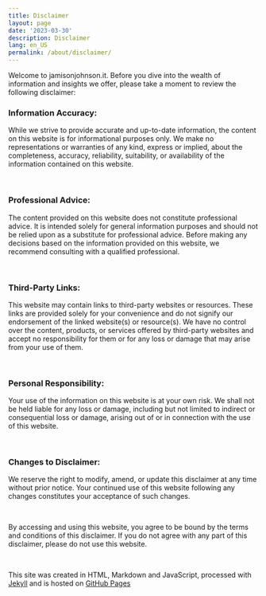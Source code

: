 ```yaml
---
title: Disclaimer
layout: page
date: '2023-03-30'
description: Disclaimer
lang: en_US
permalink: /about/disclaimer/
---
```

Welcome to jamisonjohnson.it. Before you dive into the wealth of information and insights we offer, please take a moment to review the following disclaimer:

### Information Accuracy: 

While we strive to provide accurate and up-to-date information, the content on this website is for informational purposes only. We make no representations or warranties of any kind, express or implied, about the completeness, accuracy, reliability, suitability, or availability of the information contained on this website.

<br>

### Professional Advice: 

The content provided on this website does not constitute professional advice. It is intended solely for general information purposes and should not be relied upon as a substitute for professional advice. Before making any decisions based on the information provided on this website, we recommend consulting with a qualified professional.

<br>

### Third-Party Links: 

This website may contain links to third-party websites or resources. These links are provided solely for your convenience and do not signify our endorsement of the linked website(s) or resource(s). We have no control over the content, products, or services offered by third-party websites and accept no responsibility for them or for any loss or damage that may arise from your use of them.

<br>

### Personal Responsibility: 

Your use of the information on this website is at your own risk. We shall not be held liable for any loss or damage, including but not limited to indirect or consequential loss or damage, arising out of or in connection with the use of this website.

<br>

### Changes to Disclaimer: 

We reserve the right to modify, amend, or update this disclaimer at any time without prior notice. Your continued use of this website following any changes constitutes your acceptance of such changes.

<br>

By accessing and using this website, you agree to be bound by the terms and conditions of this disclaimer. If you do not agree with any part of this disclaimer, please do not use this website.

<br>

This site was created in HTML, Markdown and JavaScript, processed with [Jekyll](https://jekyllrb.com/) and is hosted on [GitHub Pages](https://pages.github.com/)